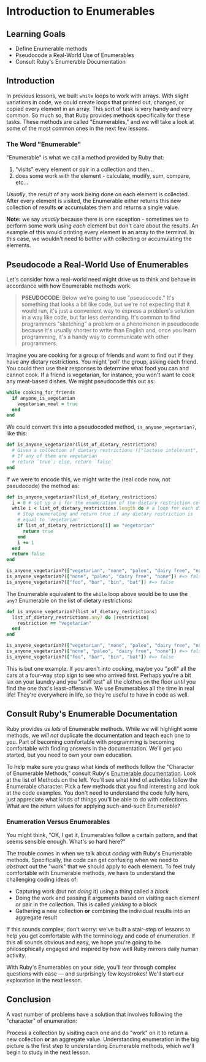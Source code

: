 # Introduction to Enumerables

## Learning Goals

* Define Enumerable methods
* Pseudocode a Real-World Use of Enumerables
* Consult Ruby's Enumerable Documentation

## Introduction

In previous lessons, we built `while` loops to work with arrays. With slight
variations in code, we could create loops that printed out, changed, or copied
every element in an array. This sort of task is very handy and very common. So
much so, that Ruby provides methods specifically for these tasks. These methods
are called "Enumerables," and we will take a look at some of the most common
ones in the next few lessons.

### The Word "Enumerable"

"Enumerable" is what we call a method provided by Ruby that:

1. "visits" every element or pair in a collection and then...
2. does some work with the element - calculate, modify, sum, compare, etc...

_Usually_, the result of any work being done on each element is collected. After
every element is visited, the Enumerable either returns this new collection of
results **or** accumulates them and returns a single value.

**Note:** we say _usually_ because there is one exception - sometimes we to
perform some work using _each_ element but don't care about the results. An
example of this would printing every element in an array to the terminal. In
this case, we wouldn't need to bother with collecting or accumulating the
elements.

## Pseudocode a Real-World Use of Enumerables

Let's consider how a real-world need might drive us to think and behave in
accordance with how Enumerable methods work.

> **PSEUDOCODE**: Below we're going to use "pseudocode." It's something that
> looks a bit like code, but we're not expecting that it would run, it's just a
> convenient way to express a problem's solution in a way like code, but far
> less demanding. It's common to find programmers "sketching" a problem or a
> phenomenon in pseudocode because it's usually shorter to write than English
> and, once you learn programming, it's a handy way to communicate with other
> programmers.

Imagine you are cooking for a group of friends and want to find out if they have
any dietary restrictions. You might 'poll' the group, asking each friend. You
could then use their responses to determine what food you can and cannot cook.
If a friend is vegetarian, for instance, you won't want to cook any meat-based
dishes. We might pseudocode this out as:

```ruby
while cooking_for_friends
  if anyone_is_vegetarian
    vegetarian_meal = true
  end
end
```

We could convert this into a pseudocoded method, `is_anyone_vegetarian?`, like
this:

```ruby
def is_anyone_vegetarian?(list_of_dietary_restrictions)
  # Given a collection of dietary restrictions (["lactose intolerant", "none", "allergic to peanuts", "vegetarian"])
  # If any of them are vegetarian
  # return `true`; else, return `false`
end
```

If we were to encode this, we might write the (real code now, not pseudocode)
the method as:

```ruby 
def is_anyone_vegetarian?(list_of_dietary_restrictions)
  i = 0 # set up a i for the enumeration of the dietary restriction collection
  while i < list_of_dietary_restrictions.length do # a loop for each dietary restriction
    # Stop enumerating and return true if any dietary restriction is
    # equal to 'vegetarian'
    if list_of_dietary_restrictions[i] == "vegetarian"
      return true
    end
    i += 1
  end
  return false
end

is_anyone_vegetarian?(["vegetarian", "none", "paleo", "dairy free", "none"]) #=> true
is_anyone_vegetarian?(["none", "paleo", "dairy free", "none"]) #=> false
is_anyone_vegetarian?(["foo", "bar", "bin", "bat"]) #=> false
```

The Enumerable equivalent to the `while` loop above would be to use the `any?`
Enumerable on the list of dietary restrictions:

```rb
def is_anyone_vegetarian?(list_of_dietary_restrictions)
  list_of_dietary_restrictions.any? do |restriction|
    restriction == "vegetarian"
  end
end

is_anyone_vegetarian?(["vegetarian", "none", "paleo", "dairy free", "none"]) #=> true
is_anyone_vegetarian?(["none", "paleo", "dairy free", "none"]) #=> false
is_anyone_vegetarian?(["foo", "bar", "bin", "bat"]) #=> false
```

This is but one example. If you aren't into cooking, maybe you "poll" all
the cars at a four-way stop sign to see who arrived first. Perhaps you're a bit
lax on your laundry and you "sniff test" all the clothes on the floor _until_
you find the one that's least-offensive.  We use Enumerables all the time in
real life! They're everywhere in life, so they're useful to have in code as
well.

## Consult Ruby's Enumerable Documentation

Ruby provides us _lots_ of Enumerable methods. While we will highlight some
methods, we _will not_ duplicate the documentation and teach each one to you.
Part of becoming comfortable with programming is becoming comfortable with
finding answers in the documentation. We'll get you started, but you need to own
your own education.

To help make sure you grasp what kinds of methods follow the "Character of
Enumerable Methods," consult Ruby's [Enumerable documentation][enumdoc]. Look
at the list of Methods on the left. You'll see what kind of activities follow
the Enumerable character. Pick a few methods that you find interesting and look
at the code examples.  You don't need to understand the code fully here, just
appreciate what kinds of things you'll be able to do with collections. What are
the return values for applying such-and-such Enumerable?

### Enumeration Versus Enumerables

You might think, "OK, I get it, Enumerables follow a certain pattern, and that
seems sensible enough. What's so hard here?"

The trouble comes in when we talk about _coding_ with Ruby's Enumerable
methods. Specifically, the code can get confusing when we need to _abstract_
out the "work" that we should apply to each element. To feel truly comfortable
with Enumerable methods, we have to understand the challenging coding ideas of:

* Capturing work (but not _doing_ it) using a thing called a _block_
* Doing the work and passing it arguments based on visiting each element or
  pair in the collection. This is called _yielding_ to a block
* Gathering a new collection **or** combining the individual results into an
  aggregate result

If this sounds complex, don't worry: we've built a stair-step of lessons to
help you get comfortable with the terminology and code of enumeration. If this
all sounds obvious and easy, we hope you're going to be philosophically engaged
and inspired by how well Ruby mirrors daily human activity.

With Ruby's Enumerables on your side, you'll tear through complex questions
with ease &mdash; and surprisingly few keystrokes! We'll start our exploration
in the next lesson.

## Conclusion

A vast number of problems have a solution that involves following the
"character" of enumeration:

Process a collection by visiting each one and do "work" on it to return a new
collection **or** an aggregate value. Understanding enumeration in the big
picture is the first step to understanding Enumerable methods, which we'll begin
to study in the next lesson.

[enumdoc]: https://ruby-doc.org/core-2.6.5/Enumerable.html
